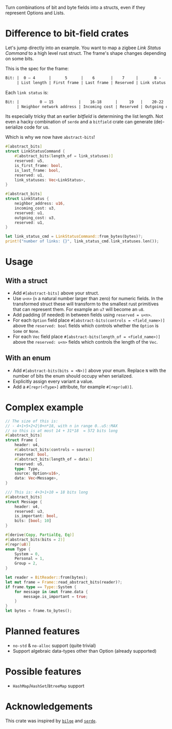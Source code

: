 Turn combinations of bit and byte fields into a structs, even if they represent
Options and Lists.

# Difference to bit-field crates
Let's jump directly into an example. You want to map a zigbee *Link Status
Command* to a high level rust struct. The frame's shape changes depending 
on some bits. 

This is the spec for the frame:
```txt
Bit: |  0 – 4      |      5      |    6       |    7     |       8 -
     | List length | First frame | Last frame | Reserved | Link status list
```

Each `link status` is:
```txt
Bit: |         0 – 15           |    16-18      |     19   |    20-22      |   23
     | Neighbor network address | Incoming cost | Reserved | Outgoing cost | Reserved
```

Its especially tricky that an earlier *bitfield* is determining the list length. Not even a hacky combination of `serde` and a `bitfield` crate can generate (de)-serialize code for us. 

Which is why we now have `abstract-bits`!
```rust
#[abstract_bits]
struct LinkStatusCommand {
    #[abstract_bits(length_of = link_statuses)]
    reserved: u5,
    is_first_frame: bool,
    is_last_frame: bool,
    reserved: u1,
    link_statuses: Vec<LinkStatus>,
}

#[abstract_bits]
struct LinkStatus {
    neighbor_address: u16,
    incoming_cost: u3,
    reserved: u1,
    outgoing_cost: u3,
    reserved: u1,
}

let link_status_cmd = LinkStatusCommand::from_bytes(bytes)?;
print!("number of links: {}", link_status_cmd.link_statuses.len());
```

# Usage
## With a struct
- Add `#[abstract-bits]` above your struct.
- Use `u<n>` (`n` a natural number larger than zero) for numeric fields. In the
  transformed struct these will transform to the smallest rust primitives that
  can represent them. For example an `u7` will become an `u8`.
- Add padding (if needed) in between fields using `reserved = u<n>`.
- For each `Option` field place `#[abstract-bits(controls = <field_name>)]`
  above the `reserved: bool` fields which controls whether the `Option` is
  `Some` or `None`.
- For each `Vec` field place `#[abstract-bits(length_of = <field_name>)]`
  above the `reserved: u<n>` fields which controls the length of the `Vec`.

## With an enum
- Add `#[abstract-bits(bits = <N>)]` above your enum. Replace `N` with the
  number of bits the enum should occupy when serialized.
- Explicitly assign every variant a value.
- Add a `#[repr(<Type>]` attribute, for example `#[repr(u8)]`.

# Complex example
```rust
// The size of this is: 
// - 4+1+5+2+2|0+n*18, with n in range 0..u5::MAX 
// so this is at most 14 + 31*18  = 572 bits long
#[abstract_bits]
struct Frame {
    header: u4,
    #[abstract_bits(controls = source)]
    reserved: bool,
    #[abstract_bits(length_of = data)]
    reserved: u5,
    type: Type,
    source: Option<u16>,
    data: Vec<Message>,
}

/// This is: 4+3+1+10 = 18 bits long
#[abstract_bits]
struct Message {
    header: u4,
    reserved: u3,
    is_important: bool,
    bits: [bool; 10]
}

#[derive(Copy, PartialEq, Eq)]
#[abstract_bits(bits = 2)]
#[repr(u8)]
enum Type {
    System = 0,
    Personal = 1,
    Group = 2,
}

let reader = BitReader::from(bytes);
let mut frame = Frame::read_abstract_bits(reader)?;
if frame.type == Type::System {
    for message in &mut frame.data {
        message.is_important = true;
    }
}
let bytes = frame.to_bytes();
```

# Planned features
- `no-std` & `no-alloc` support (quite trivial)
- Support algebraic data-types other than Option (already supported)

# Possible features
- `HashMap`/`HashSet`/`BtreeMap` support

# Acknowledgements
This crate was inspired by [`bilge`](https://crates.io/crates/bilge) and
[`serde`](https://crates.io/crates/serde).
